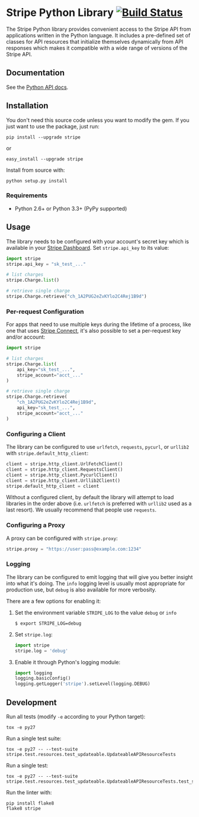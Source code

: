 # Stripe Python Library [![Build Status](https://travis-ci.org/stripe/stripe-python.svg?branch=master)](https://travis-ci.org/stripe/stripe-python)

The Stripe Python library provides convenient access to the Stripe API from
applications written in the Python language. It includes a pre-defined set of
classes for API resources that initialize themselves dynamically from API
responses which makes it compatible with a wide range of versions of the Stripe
API.

## Documentation

See the [Python API docs](https://stripe.com/docs/api/python#intro).

## Installation

You don't need this source code unless you want to modify the gem. If you just
want to use the package, just run:

    pip install --upgrade stripe

or

    easy_install --upgrade stripe

Install from source with:

    python setup.py install

### Requirements

* Python 2.6+ or Python 3.3+ (PyPy supported)

## Usage

The library needs to be configured with your account's secret key which is
available in your [Stripe Dashboard][api-keys]. Set `stripe.api_key` to its
value:

``` python
import stripe
stripe.api_key = "sk_test_..."

# list charges
stripe.Charge.list()

# retrieve single charge
stripe.Charge.retrieve("ch_1A2PUG2eZvKYlo2C4Rej1B9d")
```

### Per-request Configuration

For apps that need to use multiple keys during the lifetime of a process, like
one that uses [Stripe Connect][connect], it's also possible to set a
per-request key and/or account:

``` python
import stripe

# list charges
stripe.Charge.list(
    api_key="sk_test_...",
    stripe_account="acct_..."
)

# retrieve single charge
stripe.Charge.retrieve(
    "ch_1A2PUG2eZvKYlo2C4Rej1B9d",
    api_key="sk_test_...",
    stripe_account="acct_..."
)
```

### Configuring a Client

The library can be configured to use `urlfetch`, `requests`, `pycurl`, or
`urllib2` with `stripe.default_http_client`:

``` python
client = stripe.http_client.UrlFetchClient()
client = stripe.http_client.RequestsClient()
client = stripe.http_client.PycurlClient()
client = stripe.http_client.Urllib2Client()
stripe.default_http_client = client
```

Without a configured client, by default the library will attempt to load
libraries in the order above (i.e. `urlfetch` is preferred with `urllib2` used
as a last resort). We usually recommend that people use `requests`.

### Configuring a Proxy

A proxy can be configured with `stripe.proxy`:

``` python
stripe.proxy = "https://user:pass@example.com:1234"
```

### Logging

The library can be configured to emit logging that will give you better insight
into what it's doing. The `info` logging level is usually most appropriate for
production use, but `debug` is also available for more verbosity.

There are a few options for enabling it:

1. Set the environment variable `STRIPE_LOG` to the value `debug` or `info`
   ```
   $ export STRIPE_LOG=debug
   ```

2. Set `stripe.log`:
   ```py
   import stripe
   stripe.log = 'debug'
   ```

3. Enable it through Python's logging module:
   ```py
   import logging
   logging.basicConfig()
   logging.getLogger('stripe').setLevel(logging.DEBUG)
   ```

## Development

Run all tests (modify `-e` according to your Python target):

    tox -e py27

Run a single test suite:

    tox -e py27 -- --test-suite stripe.test.resources.test_updateable.UpdateableAPIResourceTests

Run a single test:

    tox -e py27 -- --test-suite stripe.test.resources.test_updateable.UpdateableAPIResourceTests.test_save

Run the linter with:

    pip install flake8
    flake8 stripe

[api-keys]: https://dashboard.stripe.com/account/apikeys
[connect]: https://stripe.com/connect

<!--
# vim: set tw=79:
-->
